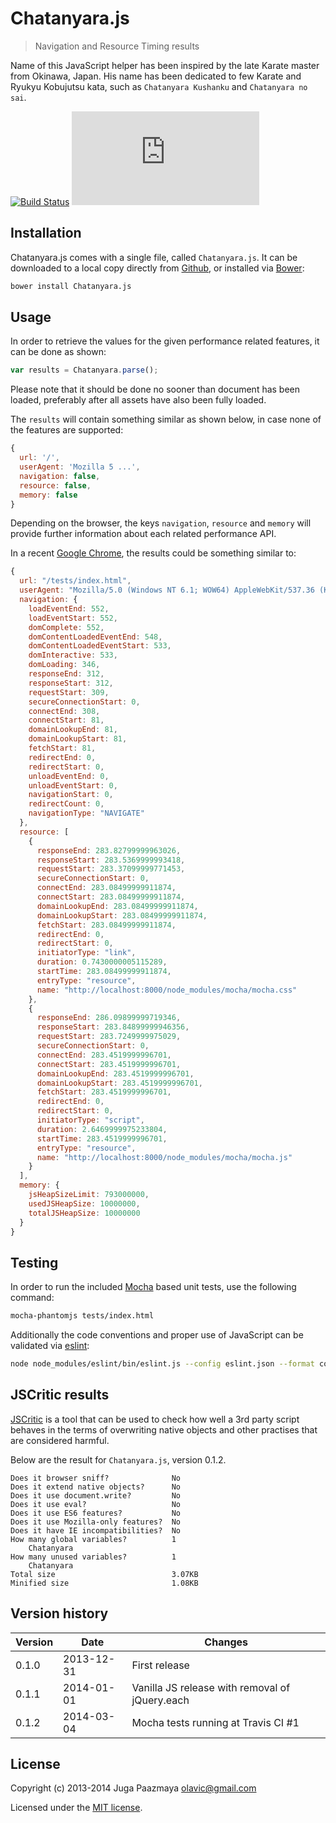 # Chatanyara.js

> Navigation and Resource Timing results

Name of this JavaScript helper has been inspired by the late Karate master from 
Okinawa, Japan. His name has been dedicated to few Karate and Ryukyu Kobujutsu
kata, such as `Chatanyara Kushanku` and `Chatanyara no sai`.

[![Build Status](https://travis-ci.org/paazmaya/Chatanyara.js.png?branch=master)](https://travis-ci.org/paazmaya/Chatanyara.js)
[![Analytics](https://ga-beacon.appspot.com/UA-2643697-15/Chatanyara.js)](https://github.com/igrigorik/ga-beacon)

## Installation

Chatanyara.js comes with a single file, called `Chatanyara.js`. 
It can be downloaded to a local copy directly from 
[Github](https://raw.github.com/paazmaya/Chatanyara.js/master/Chatanyara.js), 
or installed via [Bower](http://bower.io/):

```sh
bower install Chatanyara.js
```

## Usage

In order to retrieve the values for the given performance related features, 
it can be done as shown:

```js
var results = Chatanyara.parse();
```

Please note that it should be done no sooner than document has been loaded, 
preferably after all assets have also been fully loaded.

The `results` will contain something similar as shown below, in case none 
of the features are supported:

```js
{
  url: '/',
  userAgent: 'Mozilla 5 ...',
  navigation: false,
  resource: false,
  memory: false
}
```

Depending on the browser, the keys `navigation`, `resource` and `memory` will provide 
further information about each related performance API.

In a recent [Google Chrome](http://www.google.com/chrome‎), the results could be 
something similar to:

```js
{
  url: "/tests/index.html",
  userAgent: "Mozilla/5.0 (Windows NT 6.1; WOW64) AppleWebKit/537.36 (KHTML, like Gecko) Chrome/35.0.1870.2 Safari/537.36",
  navigation: {
    loadEventEnd: 552,
    loadEventStart: 552,
    domComplete: 552,
    domContentLoadedEventEnd: 548,
    domContentLoadedEventStart: 533,
    domInteractive: 533,
    domLoading: 346,
    responseEnd: 312,
    responseStart: 312,
    requestStart: 309,
    secureConnectionStart: 0,
    connectEnd: 308,
    connectStart: 81,
    domainLookupEnd: 81,
    domainLookupStart: 81,
    fetchStart: 81,
    redirectEnd: 0,
    redirectStart: 0,
    unloadEventEnd: 0,
    unloadEventStart: 0,
    navigationStart: 0,
    redirectCount: 0,
    navigationType: "NAVIGATE"
  },
  resource: [
    {
      responseEnd: 283.82799999963026,
      responseStart: 283.5369999993418,
      requestStart: 283.37099999771453,
      secureConnectionStart: 0,
      connectEnd: 283.08499999911874,
      connectStart: 283.08499999911874,
      domainLookupEnd: 283.08499999911874,
      domainLookupStart: 283.08499999911874,
      fetchStart: 283.08499999911874,
      redirectEnd: 0,
      redirectStart: 0,
      initiatorType: "link",
      duration: 0.7430000005115289,
      startTime: 283.08499999911874,
      entryType: "resource",
      name: "http://localhost:8000/node_modules/mocha/mocha.css"
    },
    {
      responseEnd: 286.09899999719346,
      responseStart: 283.84899999946356,
      requestStart: 283.7249999975029,
      secureConnectionStart: 0,
      connectEnd: 283.4519999996701,
      connectStart: 283.4519999996701,
      domainLookupEnd: 283.4519999996701,
      domainLookupStart: 283.4519999996701,
      fetchStart: 283.4519999996701,
      redirectEnd: 0,
      redirectStart: 0,
      initiatorType: "script",
      duration: 2.6469999975233804,
      startTime: 283.4519999996701,
      entryType: "resource",
      name: "http://localhost:8000/node_modules/mocha/mocha.js"
    }
  ],
  memory: {
    jsHeapSizeLimit: 793000000,
    usedJSHeapSize: 10000000,
    totalJSHeapSize: 10000000
  }
}
```

## Testing

In order to run the included [Mocha](http://visionmedia.github.io/mocha/) 
based unit tests, use the following command:

```sh
mocha-phantomjs tests/index.html
```

Additionally the code conventions and proper use of JavaScript can be validated 
via [eslint](http://eslint.org/):

```sh
node node_modules/eslint/bin/eslint.js --config eslint.json --format compact Chatanyara.js
```

## JSCritic results

[JSCritic](http://jscritic.com/ "Quickly check how well 3rd party script behaves") 
is a tool that can be used to check how well a 3rd party script behaves in the 
terms of overwriting native objects and other practises that are considered harmful.

Below are the result for `Chatanyara.js`, version 0.1.2.

```
Does it browser sniff?              No
Does it extend native objects?      No
Does it use document.write?         No
Does it use eval?                   No
Does it use ES6 features?           No
Does it use Mozilla-only features?  No
Does it have IE incompatibilities?  No
How many global variables?          1
    Chatanyara
How many unused variables?          1
    Chatanyara
Total size                          3.07KB
Minified size                       1.08KB
```

## Version history

Version | Date       | Changes
------- | ---------- | --------
0.1.0   | 2013-12-31 | First release
0.1.1   | 2014-01-01 | Vanilla JS release with removal of jQuery.each
0.1.2   | 2014-03-04 | Mocha tests running at Travis CI #1

## License

Copyright (c) 2013-2014 Juga Paazmaya <olavic@gmail.com>

Licensed under the [MIT license](LICENSE-MIT).

